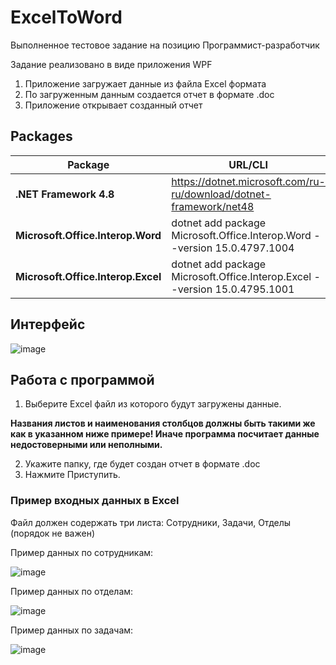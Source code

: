 # ExcelToWord
Выполненное тестовое задание на позицию Программист-разработчик

Задание реализовано в виде приложения WPF
1.	Приложение загружает данные из файла Excel формата
2.	По загруженным данным создается отчет в формате .doc
3.	Приложение открывает созданный отчет


## Packages

| Package   | URL/CLI                                     |
| -------- | ---------------------------------------- | 
| **.NET Framework 4.8**    |https://dotnet.microsoft.com/ru-ru/download/dotnet-framework/net48               |
| **Microsoft.Office.Interop.Word**   |dotnet add package Microsoft.Office.Interop.Word --version 15.0.4797.1004                            | 
| **Microsoft.Office.Interop.Excel**    | dotnet add package Microsoft.Office.Interop.Excel --version 15.0.4795.1001   | 



## Интерфейс
![image](https://github.com/user-attachments/assets/79cac04d-f7e6-46c5-a65b-91550989722b)


## Работа с программой
1.	Выберите Excel файл из которого будут загружены данные.

**Названия листов и наименования столбцов должны быть такими же как в указанном ниже примере! Иначе программа посчитает данные недостоверными или неполными.**

2.	Укажите папку, где будет создан отчет в формате .doc
3.	Нажмите Приступить.

### Пример входных данных в Excel

Файл должен содержать три листа: Сотрудники, Задачи, Отделы (порядок не важен)

Пример данных по сотрудникам:

![image](https://github.com/user-attachments/assets/00c74df5-487e-440c-82ca-49af95fad970)

Пример данных по отделам:

![image](https://github.com/user-attachments/assets/6d0359da-bbef-4356-99fa-09957b10b109)


Пример данных по задачам:

![image](https://github.com/user-attachments/assets/3a73e49a-34ef-4780-b43e-3a4bc30720b7)

